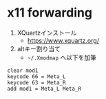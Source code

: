 x11 forwarding
===

1. XQuartzインストール
	* https://www.xquartz.org/
2. altキー割り当て
	* `~/.Xmodmap` へ以下を加筆
```
clear mod1
keycode 66 = Meta_L
keycode 63 = Meta_R
add mod1 = Meta_L Meta_R
```
